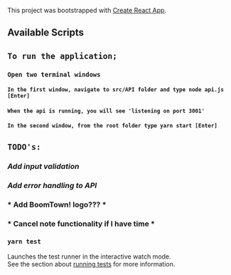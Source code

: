 This project was bootstrapped with [Create React App](https://github.com/facebook/create-react-app).

## Available Scripts


## `To run the application;`

### `Open two terminal windows`

#### `In the first window, navigate to src/API folder and type node api.js [Enter]`
#### `When the api is running, you will see 'listening on port 3001'`

#### `In the second window, from the root folder type yarn start [Enter]`


## `TODO's:`

### *Add input validation*
### *Add error handling to API*
### * Add BoomTown! logo??? *
### * Cancel note functionality if I have time *


### `yarn test`

Launches the test runner in the interactive watch mode.<br />
See the section about [running tests](https://facebook.github.io/create-react-app/docs/running-tests) for more information.





